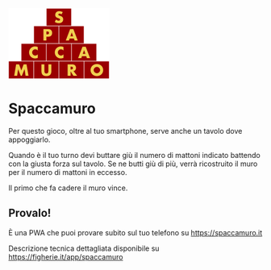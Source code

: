 <img src="img/logo.png" alt="Spaccamuro" width="200">

# Spaccamuro

Per questo gioco, oltre al tuo smartphone, serve anche un tavolo dove appoggiarlo.

Quando è il tuo turno devi buttare giù il numero di mattoni indicato battendo con la giusta forza sul tavolo.
Se ne butti giù di più, verrà ricostruito il muro per il numero di mattoni in eccesso.

Il primo che fa cadere il muro vince.

## Provalo!

È una PWA che puoi provare subito sul tuo telefono su https://spaccamuro.it

Descrizione tecnica dettagliata disponibile su https://figherie.it/app/spaccamuro
